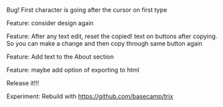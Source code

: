 Bug! First character is going after the cursor on first type

Feature: consider design again

Feature: After any text edit, reset  the copied! text on buttons after copying. So you can make a change and then copy through same button again

Feature: Add text to the About section

Feature: maybe add option of exporting to html

Release it!!!

Experiment: Rebuild with https://github.com/basecamp/trix
